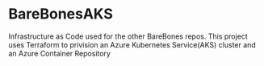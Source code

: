 # BareBonesAKS
Infrastructure as Code used for the other BareBones repos. This project uses Terraform to privision an Azure Kubernetes Service(AKS) cluster and an Azure Container Repository
